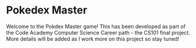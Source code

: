 # Pokedex Master
Welcome to the Pokdex Master game!
This has been developed as part of the Code Academy Computer Science Career path - the CS101 final project.
More details will be added as I work more on this project so stay tuned!